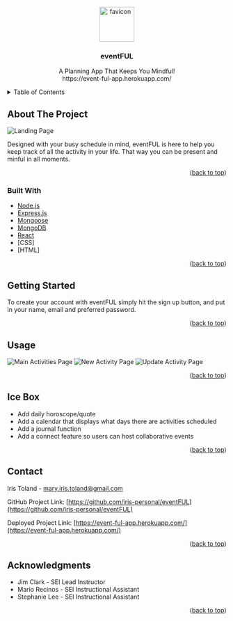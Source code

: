 <div id="top"></div>



<!-- PROJECT LOGO -->
<br />
<div align="center">
  <a href="https://github.com/iris-personal/eventFUL">
    <img src="(https://i.imgur.com/I90Vsiy.png)" alt="favicon" width="80" height="80">
  </a>

  <h3 align="center">eventFUL</h3>

  <p align="center">
    A Planning App That Keeps You Mindful!
    <br>
    https://event-ful-app.herokuapp.com/
  </p>
</div>



<!-- TABLE OF CONTENTS -->
<details>
  <summary>Table of Contents</summary>
  <ol>
    <li><a href="#about-the-project">About The Project</a>
    <li><a href="#built-with">Built With</a></li>
    <li><a href="#getting-started">Getting Started</a></li>
    <li><a href="#usage">Usage</a></li>
    <li><a href="#icebox">Ice Box</a></li>
    <li><a href="#acknowledgments">Acknowledgments</a></li>
  </ol>
</details>



<!-- ABOUT THE PROJECT -->
## About The Project

![Landing Page](https://i.imgur.com/j2MUt3V.png)

Designed with your busy schedule in mind, eventFUL is here to help you keep track of all the activity in your life. That way you can be present and minful in all moments.

<p align="right">(<a href="#top">back to top</a>)</p>



<!-- BUILT WITH -->
### Built With

* [Node.js](https://nodejs.org/)
* [Express.js](https://expressjs.com/)
* [Mongoose](https://mongoosejs.com/)
* [MongoDB](https://mongodb.com/)
* [React](https://reactjs.org/)
* [CSS]
* [HTML]

<p align="right">(<a href="#top">back to top</a>)</p>



<!-- GETTING STARTED -->
## Getting Started

To create your account with eventFUL simply hit the sign up button, and put in your name, email and preferred password.

<p align="right">(<a href="#top">back to top</a>)</p>



<!-- USAGE EXAMPLES -->
## Usage

![Main Activities Page](https://i.imgur.com/bp2lUPs.png)
![New Activity Page](https://i.imgur.com/rr1Yz2e.png)
![Update Activity Page](https://i.imgur.com/HjLw6vB.png)


<p align="right">(<a href="#top">back to top</a>)</p>


<!-- ICEBOX -->
## Ice Box

- Add daily horoscope/quote
- Add a calendar that displays what days there are activities scheduled
- Add a journal function
- Add a connect feature so users can host collaborative events

<p align="right">(<a href="#top">back to top</a>)</p>



<!-- CONTACT -->
## Contact

Iris Toland - mary.iris.toland@gmail.com

GitHub Project Link: [https://github.com/iris-personal/eventFUL](https://github.com/iris-personal/eventFUL)

Deployed Project Link: [https://event-ful-app.herokuapp.com/](https://event-ful-app.herokuapp.com/)


<p align="right">(<a href="#top">back to top</a>)</p>



<!-- ACKNOWLEDGMENTS -->
## Acknowledgments

* Jim Clark - SEI Lead Instructor
* Mario Recinos - SEI Instructional Assistant
* Stephanie Lee - SEI Instructional Assistant

<p align="right">(<a href="#top">back to top</a>)</p>

